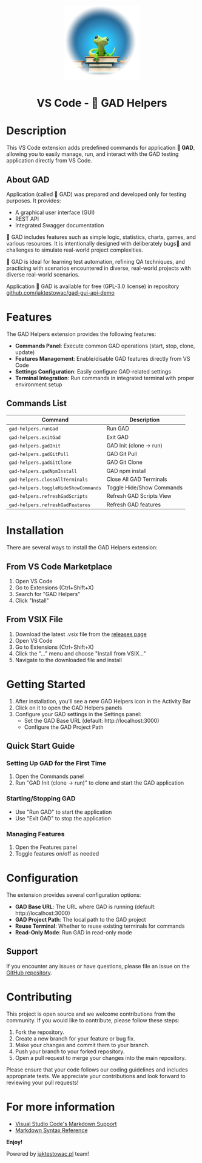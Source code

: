 <p align="center">
  <img src="https://github.com/jaktestowac/vscode-gad-helpers/blob/main/media/gad-front-banner.png?raw=true" width="200px" alt="GAD application Logo">
</p>

<h1 align="center">VS Code - 🐍 GAD Helpers</h1>

# Description

This VS Code extension adds predefined commands for application **🐍 GAD**, allowing you to easily manage, run, and interact with the GAD testing application directly from VS Code.

## About GAD

Application (called 🦎 GAD) was prepared and developed only for testing purposes. It provides:

- A graphical user interface (GUI)
- REST API
- Integrated Swagger documentation

🦎 GAD includes features such as simple logic, statistics, charts, games, and various resources. It is intentionally designed with deliberately bugs🐛 and challenges to simulate real-world project complexities.

🦎 GAD is ideal for learning test automation, refining QA techniques, and practicing with scenarios encountered in diverse, real-world projects with diverse real-world scenarios.

Application 🦎 GAD is available for free (GPL-3.0 license) in repository [github.com/jaktestowac/gad-gui-api-demo](https://github.com/jaktestowac/gad-gui-api-demo)

# Features

The GAD Helpers extension provides the following features:

- **Commands Panel**: Execute common GAD operations (start, stop, clone, update)
- **Features Management**: Enable/disable GAD features directly from VS Code
- **Settings Configuration**: Easily configure GAD-related settings
- **Terminal Integration**: Run commands in integrated terminal with proper environment setup

## Commands List

| Command                              | Description               |
| ------------------------------------ | ------------------------- |
| `gad-helpers.runGad`                 | Run GAD                   |
| `gad-helpers.exitGad`                | Exit GAD                  |
| `gad-helpers.gadInit`                | GAD Init (clone -> run)   |
| `gad-helpers.gadGitPull`             | GAD Git Pull              |
| `gad-helpers.gadGitClone`            | GAD Git Clone             |
| `gad-helpers.gadNpmInstall`          | GAD npm install           |
| `gad-helpers.closeAllTerminals`      | Close All GAD Terminals   |
| `gad-helpers.toggleHideShowCommands` | Toggle Hide/Show Commands |
| `gad-helpers.refreshGadScripts`      | Refresh GAD Scripts View  |
| `gad-helpers.refreshGadFeatures`     | Refresh GAD features      |

# Installation

There are several ways to install the GAD Helpers extension:

## From VS Code Marketplace

1. Open VS Code
2. Go to Extensions (Ctrl+Shift+X)
3. Search for "GAD Helpers"
4. Click "Install"

## From VSIX File

1. Download the latest .vsix file from the [releases page](https://github.com/jaktestowac/vscode-gad-helpers/releases)
2. Open VS Code
3. Go to Extensions (Ctrl+Shift+X)
4. Click the "..." menu and choose "Install from VSIX..."
5. Navigate to the downloaded file and install

# Getting Started

1. After installation, you'll see a new GAD Helpers icon in the Activity Bar
2. Click on it to open the GAD Helpers panels
3. Configure your GAD settings in the Settings panel:
   - Set the GAD Base URL (default: http://localhost:3000)
   - Configure the GAD Project Path

## Quick Start Guide

### Setting Up GAD for the First Time

1. Open the Commands panel
2. Run "GAD Init (clone -> run)" to clone and start the GAD application

### Starting/Stopping GAD

- Use "Run GAD" to start the application
- Use "Exit GAD" to stop the application

### Managing Features

1. Open the Features panel
2. Toggle features on/off as needed

# Configuration

The extension provides several configuration options:

- **GAD Base URL**: The URL where GAD is running (default: http://localhost:3000)
- **GAD Project Path**: The local path to the GAD project
- **Reuse Terminal**: Whether to reuse existing terminals for commands
- **Read-Only Mode**: Run GAD in read-only mode

## Support

If you encounter any issues or have questions, please file an issue on the [GitHub repository](https://github.com/jaktestowac/vscode-gad-helpers/issues).

# Contributing

This project is open source and we welcome contributions from the community. If you would like to contribute, please follow these steps:

1. Fork the repository.
2. Create a new branch for your feature or bug fix.
3. Make your changes and commit them to your branch.
4. Push your branch to your forked repository.
5. Open a pull request to merge your changes into the main repository.

Please ensure that your code follows our coding guidelines and includes appropriate tests. We appreciate your contributions and look forward to reviewing your pull requests!

# For more information

- [Visual Studio Code's Markdown Support](http://code.visualstudio.com/docs/languages/markdown)
- [Markdown Syntax Reference](https://help.github.com/articles/markdown-basics/)

**Enjoy!**

Powered by [jaktestowac.pl](https://www.jaktestowac.pl/) team!